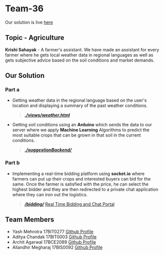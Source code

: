 # Team-36

Our solution is live [here](http://139.59.90.174:3000/)

## Topic - Agriculture

**Krishi Sahayak** - A farmer's assistant.
We have made an assistant for every farmer where he gets local weather data in regional languages as well as gets subjective advice based on the soil conditions and market demands.

## Our Solution
### Part a
* Getting weather data in the regional language based on the user's location and displaying a summary of the past weather conditions.
  
  >[**_./views/weather.html_**](https://github.com/vinnovateit/Team-36/blob/master/views/weather.html)
* Getting soil conditions using an **Arduino** which sends the data to our server where we apply **Machine Learning** Algorithms to predict the most suitable crops that can be grown in that soil in the current conditions.
  
   >[**_./suggestionBackend/_**](https://github.com/vinnovateit/Team-36/tree/master/suggestionBackend)
### Part b
* Implementing a real-time bidding platform using **socket.io** where farmers can put up their crops and interested buyers can bid for the same. Once the farmer is satisfied with the price, he can select the highest bidder and they are then redirected to a private chat application where they can iron out the logistics.
  
  >[**_/bidding/_**](https://github.com/vinnovateit/Team-36/tree/master/bidding)
  >[Real Time Bidding and Chat Portal](http://139.59.90.174:3001/)
## Team Members
* Yash Mehrotra 17BIT0277 [Github Profile](https://github.com/yashmeh)
* Aditya Chandak 17BIT0003 [Github Profile](https://github.com/adityachandak287)
* Archit Agarwal 17BCE2089 [Github Profile](https://github.com/geekyhitman274)
* Allandhir Megharaj 17BIS0092 [Github Profile](https://github.com/allandhir)
 



